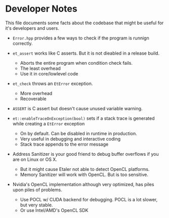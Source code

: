 # Developer Notes

This file documents some facts about the codebase that might be useful for it's developers and users.

* `Error.hpp` provides a few ways to check if the program is runnign correctly.
* `et_assert` works like C asserts. But it is not dieabled in a release build.
  * Aborts the entire program when condition check fails.
  * The least overhead
  * Use it in core/lowlevel code
* `et_check` throws an `EtError` exception.
  * More overhead
  * Recoverable
* `ASSERT` is C assert but doesn't cause unused variable warning.
* `et::enableTraceOnException(bool)` sets if a stack trace is generated while creating a `EtError` exception
   * On by default. Can be disabled in runtime in production.
   * Very useful in debugging and interactive coding
   * Stack trace appends to the error message

* Address Sanitizer is your good friend to debug buffer overflows if you are on Linux or OS X.
  * But it might cause Etaler not able to detect OpenCL platforms.
  * Memory Sanitizer will work with OpenCL. But is too sensitive.

* Nvidia's OpenCL implementation although very optimized, has piles upon piles of problems.
  * Use POCL w/ CUDA backend for debugging. POCL is a lot slower, but very stable.
  * Or use Intel/AMD's OpenCL SDK
